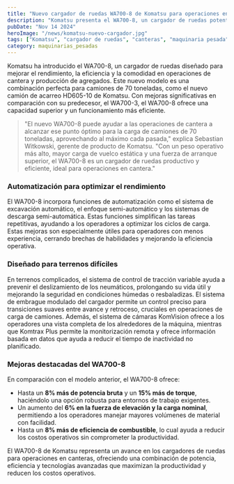 ```yaml
---
title: "Nuevo cargador de ruedas WA700-8 de Komatsu para operaciones en canteras"
description: "Komatsu presenta el WA700-8, un cargador de ruedas potente y eficiente para operaciones en canteras, con mejoras en rendimiento, eficiencia y comodidad del operador."
pubDate: "Nov 14 2024"
heroImage: "/news/komatsu-nuevo-cargador.jpg"
tags: ["Komatsu", "cargador de ruedas", "canteras", "maquinaria pesada"]
category: maquinarias_pesadas
---
```


Komatsu ha introducido el WA700-8, un cargador de ruedas diseñado para mejorar el rendimiento, la eficiencia y la comodidad en operaciones de cantera y producción de agregados. Este nuevo modelo es una combinación perfecta para camiones de 70 toneladas, como el nuevo camión de acarreo HD605-10 de Komatsu. Con mejoras significativas en comparación con su predecesor, el WA700-3, el WA700-8 ofrece una capacidad superior y un funcionamiento más eficiente.

>"El nuevo WA700-8 puede ayudar a las operaciones de cantera a alcanzar ese punto óptimo para la carga de camiones de 70 toneladas, aprovechando al máximo cada pasada," explica Sebastian Witkowski, gerente de producto de Komatsu. "Con un peso operativo más alto, mayor carga de vuelco estática y una fuerza de arranque superior, el WA700-8 es un cargador de ruedas productivo y eficiente, ideal para operaciones en cantera."

### Automatización para optimizar el rendimiento

El WA700-8 incorpora funciones de automatización como el sistema de excavación automático, el enfoque semi-automático y los sistemas de descarga semi-automática. Estas funciones simplifican las tareas repetitivas, ayudando a los operadores a optimizar los ciclos de carga. Estas mejoras son especialmente útiles para operadores con menos experiencia, cerrando brechas de habilidades y mejorando la eficiencia operativa.

### Diseñado para terrenos difíciles

En terrenos complicados, el sistema de control de tracción variable ayuda a prevenir el deslizamiento de los neumáticos, prolongando su vida útil y mejorando la seguridad en condiciones húmedas o resbaladizas. El sistema de embrague modulado del cargador permite un control preciso para transiciones suaves entre avance y retroceso, cruciales en operaciones de carga de camiones. Además, el sistema de cámaras KomVision ofrece a los operadores una vista completa de los alrededores de la máquina, mientras que Komtrax Plus permite la monitorización remota y ofrece información basada en datos que ayuda a reducir el tiempo de inactividad no planificado.

### Mejoras destacadas del WA700-8

En comparación con el modelo anterior, el WA700-8 ofrece:

- Hasta un **8% más de potencia bruta** y un **15% más de torque**, haciéndolo una opción robusta para entornos de trabajo exigentes.
- Un aumento del **6% en la fuerza de elevación y la carga nominal**, permitiendo a los operadores manejar mayores volúmenes de material con facilidad.
- Hasta un **8% más de eficiencia de combustible**, lo cual ayuda a reducir los costos operativos sin comprometer la productividad.

El WA700-8 de Komatsu representa un avance en los cargadores de ruedas para operaciones en canteras, ofreciendo una combinación de potencia, eficiencia y tecnologías avanzadas que maximizan la productividad y reducen los costos operativos.
